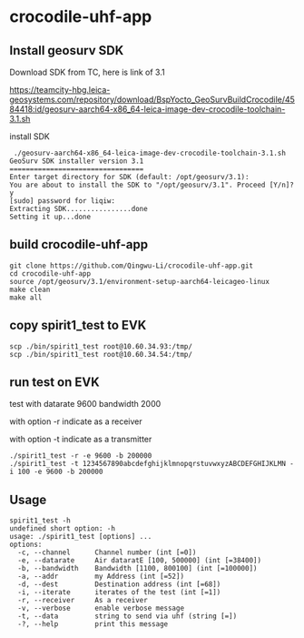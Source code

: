 # crocodile-uhf-app



## Install geosurv SDK

Download SDK from TC, here is link of 3.1

https://teamcity-hbg.leica-geosystems.com/repository/download/BspYocto_GeoSurvBuildCrocodile/4584418:id/geosurv-aarch64-x86_64-leica-image-dev-crocodile-toolchain-3.1.sh

install SDK

```
 ./geosurv-aarch64-x86_64-leica-image-dev-crocodile-toolchain-3.1.sh
GeoSurv SDK installer version 3.1
=================================
Enter target directory for SDK (default: /opt/geosurv/3.1):
You are about to install the SDK to "/opt/geosurv/3.1". Proceed [Y/n]? y
[sudo] password for liqiw:
Extracting SDK................done
Setting it up...done

```

## build crocodile-uhf-app



```
git clone https://github.com/Qingwu-Li/crocodile-uhf-app.git
cd crocodile-uhf-app
source /opt/geosurv/3.1/environment-setup-aarch64-leicageo-linux 
make clean
make all
```



## copy spirit1_test to EVK

```
scp ./bin/spirit1_test root@10.60.34.93:/tmp/
scp ./bin/spirit1_test root@10.60.34.54:/tmp/
```

## run test on EVK

test with datarate 9600 bandwidth    2000

with option -r indicate as a receiver

with option -t indicate as a transmitter

```
./spirit1_test -r -e 9600 -b 200000
./spirit1_test -t 1234567890abcdefghijklmnopqrstuvwxyzABCDEFGHIJKLMN -i 100 -e 9600 -b 200000
```



## Usage

```
spirit1_test -h
undefined short option: -h
usage: ./spirit1_test [options] ...
options:
  -c, --channel      Channel number (int [=0])
  -e, --datarate     Air dataratE [100, 500000] (int [=38400])
  -b, --bandwidth    Bandwidth [1100, 800100] (int [=100000])
  -a, --addr         my Address (int [=52])
  -d, --dest         Destination address (int [=68])
  -i, --iterate      iterates of the test (int [=1])
  -r, --receiver     As a receiver
  -v, --verbose      enable verbose message
  -t, --data         string to send via uhf (string [=])
  -?, --help         print this message
```

